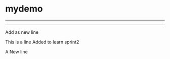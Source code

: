# mydemo
---------
---------

Add as new line


This is a line Added to learn sprint2

A New line


